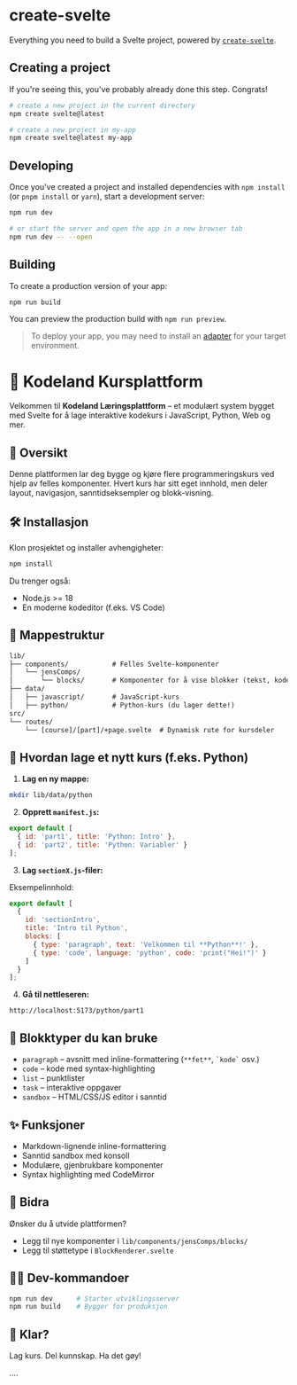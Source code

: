 # create-svelte

Everything you need to build a Svelte project, powered by [`create-svelte`](https://github.com/sveltejs/kit/tree/master/packages/create-svelte).

## Creating a project

If you're seeing this, you've probably already done this step. Congrats!

```bash
# create a new project in the current directory
npm create svelte@latest

# create a new project in my-app
npm create svelte@latest my-app
```

## Developing

Once you've created a project and installed dependencies with `npm install` (or `pnpm install` or `yarn`), start a development server:

```bash
npm run dev

# or start the server and open the app in a new browser tab
npm run dev -- --open
```

## Building

To create a production version of your app:

```bash
npm run build
```

You can preview the production build with `npm run preview`.

> To deploy your app, you may need to install an [adapter](https://kit.svelte.dev/docs/adapters) for your target environment.


# 🧠 Kodeland Kursplattform

Velkommen til **Kodeland Læringsplattform** – et modulært system bygget med Svelte for å lage interaktive kodekurs i JavaScript, Python, Web og mer.

## 🚀 Oversikt

Denne plattformen lar deg bygge og kjøre flere programmeringskurs ved hjelp av felles komponenter. Hvert kurs har sitt eget innhold, men deler layout, navigasjon, sanntidseksempler og blokk-visning.

## 🛠️ Installasjon

Klon prosjektet og installer avhengigheter:

```bash
npm install
```

Du trenger også:

- Node.js >= 18
- En moderne kodeditor (f.eks. VS Code)

## 📁 Mappestruktur

```txt
lib/
├── components/           # Felles Svelte-komponenter
│   └── jensComps/
│       └── blocks/       # Komponenter for å vise blokker (tekst, kode, sandbox osv.)
├── data/
│   ├── javascript/       # JavaScript-kurs
│   ├── python/           # Python-kurs (du lager dette!)
src/
└── routes/
    └── [course]/[part]/+page.svelte  # Dynamisk rute for kursdeler
```

## 🧱 Hvordan lage et nytt kurs (f.eks. Python)

1. **Lag en ny mappe:**

```bash
mkdir lib/data/python
```

2. **Opprett `manifest.js`:**

```js
export default [
  { id: 'part1', title: 'Python: Intro' },
  { id: 'part2', title: 'Python: Variabler' }
];
```

3. **Lag `sectionX.js`-filer:**

Eksempelinnhold:

```js
export default [
  {
    id: 'sectionIntro',
    title: 'Intro til Python',
    blocks: [
      { type: 'paragraph', text: 'Velkommen til **Python**!' },
      { type: 'code', language: 'python', code: 'print("Hei!")' }
    ]
  }
];
```

4. **Gå til nettleseren:**

```
http://localhost:5173/python/part1
```

## 🧩 Blokktyper du kan bruke

- `paragraph` – avsnitt med inline-formattering (`**fet**`, `` `kode` `` osv.)
- `code` – kode med syntax-highlighting
- `list` – punktlister
- `task` – interaktive oppgaver
- `sandbox` – HTML/CSS/JS editor i sanntid

## ✨ Funksjoner

- Markdown-lignende inline-formattering
- Sanntid sandbox med konsoll
- Modulære, gjenbrukbare komponenter
- Syntax highlighting med CodeMirror

## 🤝 Bidra

Ønsker du å utvide plattformen?

- Legg til nye komponenter i `lib/components/jensComps/blocks/`
- Legg til støttetype i `BlockRenderer.svelte`

## 🧑‍💻 Dev-kommandoer

```bash
npm run dev      # Starter utviklingsserver
npm run build    # Bygger for produksjon
```

## 🚀 Klar? 

Lag kurs. Del kunnskap. Ha det gøy!

....